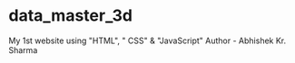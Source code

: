 # data_master_3d
My 1st website using "HTML", " CSS" &amp; "JavaScript"
Author - Abhishek Kr. Sharma
